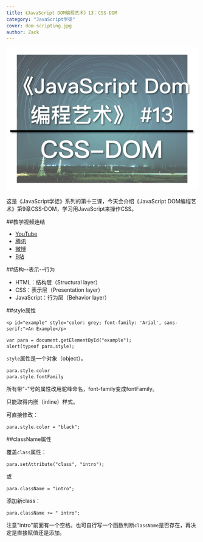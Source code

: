 ```yaml
---
title: 《JavaScript DOM编程艺术》13：CSS-DOM
category: "JavaScript学徒"
cover: dom-scripting.jpg
author: Zack
---
```


![JavaScript DOM编程艺术](dom-scripting.jpg)

这是《JavaScript学徒》系列的第十三课，今天会介绍《JavaScript DOM编程艺术》第9章CSS-DOM，学习用JavaScript来操作CSS。

##教学视频连结
* [YouTube](https://youtu.be/QVncmU0dNTM)
* [腾讯](https://v.qq.com/x/page/d0744gyb6jy.html)
* [微博](https://weibo.com/1736214117/GDG0vlB9m)
* [B站](https://www.bilibili.com/video/av33718091/)

##结构--表示--行为

* HTML：结构层（Structural layer）
* CSS：表示层（Presentation layer）
* JavaScript：行为层（Behavior layer）

##style属性

```
<p id="example" style="color: grey; font-family: 'Arial', sans-serif;">An Example</p>
```

```
var para = document.getElementById("example");
alert(typeof para.style);
```

`style`属性是一个对象（object）。

```
para.style.color
para.style.fontFamily
```

所有带"-"号的属性改用驼峰命名，font-family变成fontFamily。

只能取得内嵌（inline）样式。

可直接修改：

```
para.style.color = "black";
```

##className属性

覆盖`class`属性：
```
para.setAttribute("class", "intro");
```
或
```
para.className = "intro";
```
添加新class：
```
para.className += " intro";
```
注意"intro"前面有一个空格。也可自行写一个函数判断`className`是否存在，再决定是直接赋值还是添加。